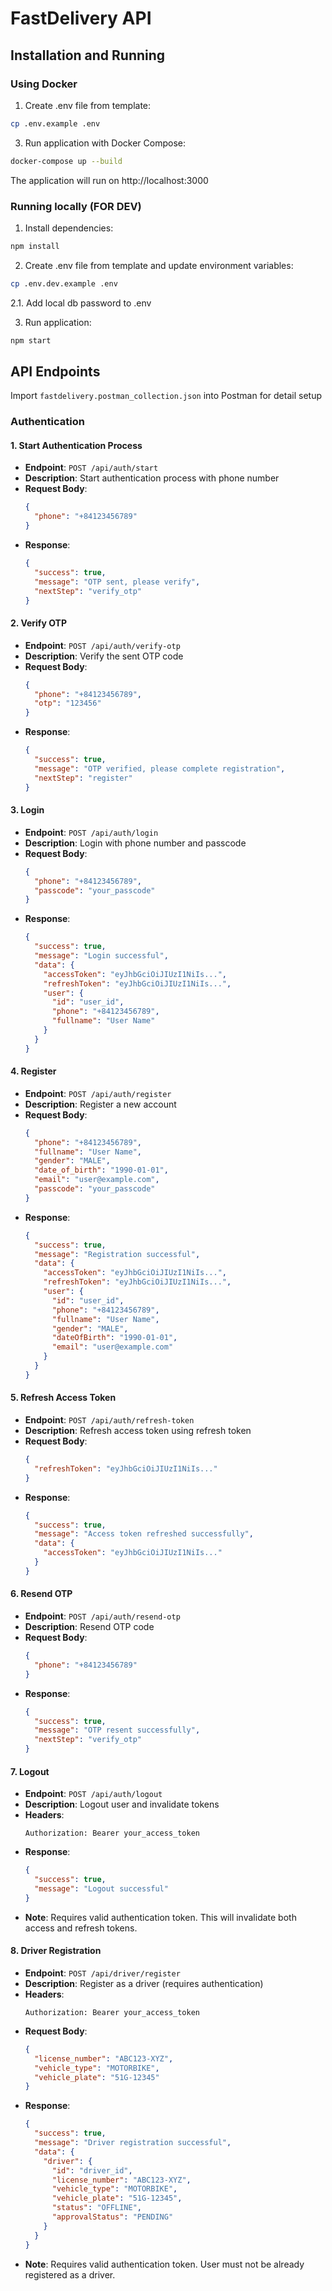 # FastDelivery API


## Installation and Running

### Using Docker

1. Create .env file from template:
```bash
cp .env.example .env
```

3. Run application with Docker Compose:
```bash
docker-compose up --build
```

The application will run on http://localhost:3000

### Running locally (FOR DEV)

1. Install dependencies:
```bash
npm install
```

2. Create .env file from template and update environment variables:
```bash
cp .env.dev.example .env
```
2.1. Add local db password to .env

3. Run application:
```bash
npm start
```

## API Endpoints
Import `fastdelivery.postman_collection.json` into Postman for detail setup
### Authentication

#### 1. Start Authentication Process
- **Endpoint**: `POST /api/auth/start`
- **Description**: Start authentication process with phone number
- **Request Body**:
  ```json
  {
    "phone": "+84123456789"
  }
  ```
- **Response**:
  ```json
  {
    "success": true,
    "message": "OTP sent, please verify",
    "nextStep": "verify_otp"
  }
  ```

#### 2. Verify OTP
- **Endpoint**: `POST /api/auth/verify-otp`
- **Description**: Verify the sent OTP code
- **Request Body**:
  ```json
  {
    "phone": "+84123456789",
    "otp": "123456"
  }
  ```
- **Response**:
  ```json
  {
    "success": true,
    "message": "OTP verified, please complete registration",
    "nextStep": "register"
  }
  ```

#### 3. Login
- **Endpoint**: `POST /api/auth/login`
- **Description**: Login with phone number and passcode
- **Request Body**:
  ```json
  {
    "phone": "+84123456789",
    "passcode": "your_passcode"
  }
  ```
- **Response**:
  ```json
  {
    "success": true,
    "message": "Login successful",
    "data": {
      "accessToken": "eyJhbGciOiJIUzI1NiIs...",
      "refreshToken": "eyJhbGciOiJIUzI1NiIs...",
      "user": {
        "id": "user_id",
        "phone": "+84123456789",
        "fullname": "User Name"
      }
    }
  }
  ```

#### 4. Register
- **Endpoint**: `POST /api/auth/register`
- **Description**: Register a new account
- **Request Body**:
  ```json
  {
    "phone": "+84123456789",
    "fullname": "User Name",
    "gender": "MALE",
    "date_of_birth": "1990-01-01",
    "email": "user@example.com",
    "passcode": "your_passcode"
  }
  ```
- **Response**:
  ```json
  {
    "success": true,
    "message": "Registration successful",
    "data": {
      "accessToken": "eyJhbGciOiJIUzI1NiIs...",
      "refreshToken": "eyJhbGciOiJIUzI1NiIs...",
      "user": {
        "id": "user_id",
        "phone": "+84123456789",
        "fullname": "User Name",
        "gender": "MALE",
        "dateOfBirth": "1990-01-01",
        "email": "user@example.com"
      }
    }
  }
  ```

#### 5. Refresh Access Token
- **Endpoint**: `POST /api/auth/refresh-token`
- **Description**: Refresh access token using refresh token
- **Request Body**:
  ```json
  {
    "refreshToken": "eyJhbGciOiJIUzI1NiIs..."
  }
  ```
- **Response**:
  ```json
  {
    "success": true,
    "message": "Access token refreshed successfully",
    "data": {
      "accessToken": "eyJhbGciOiJIUzI1NiIs..."
    }
  }
  ```

#### 6. Resend OTP
- **Endpoint**: `POST /api/auth/resend-otp`
- **Description**: Resend OTP code
- **Request Body**:
  ```json
  {
    "phone": "+84123456789"
  }
  ```
- **Response**:
  ```json
  {
    "success": true,
    "message": "OTP resent successfully",
    "nextStep": "verify_otp"
  }
  ```

#### 7. Logout
- **Endpoint**: `POST /api/auth/logout`
- **Description**: Logout user and invalidate tokens
- **Headers**:
  ```
  Authorization: Bearer your_access_token
  ```
- **Response**:
  ```json
  {
    "success": true,
    "message": "Logout successful"
  }
  ```
- **Note**: Requires valid authentication token. This will invalidate both access and refresh tokens.

#### 8. Driver Registration
- **Endpoint**: `POST /api/driver/register`
- **Description**: Register as a driver (requires authentication)
- **Headers**:
  ```
  Authorization: Bearer your_access_token
  ```
- **Request Body**:
  ```json
  {
    "license_number": "ABC123-XYZ",
    "vehicle_type": "MOTORBIKE",
    "vehicle_plate": "51G-12345"
  }
  ```
- **Response**:
  ```json
  {
    "success": true,
    "message": "Driver registration successful",
    "data": {
      "driver": {
        "id": "driver_id",
        "license_number": "ABC123-XYZ",
        "vehicle_type": "MOTORBIKE",
        "vehicle_plate": "51G-12345",
        "status": "OFFLINE",
        "approvalStatus": "PENDING"
      }
    }
  }
  ```
- **Note**: Requires valid authentication token. User must not be already registered as a driver. 